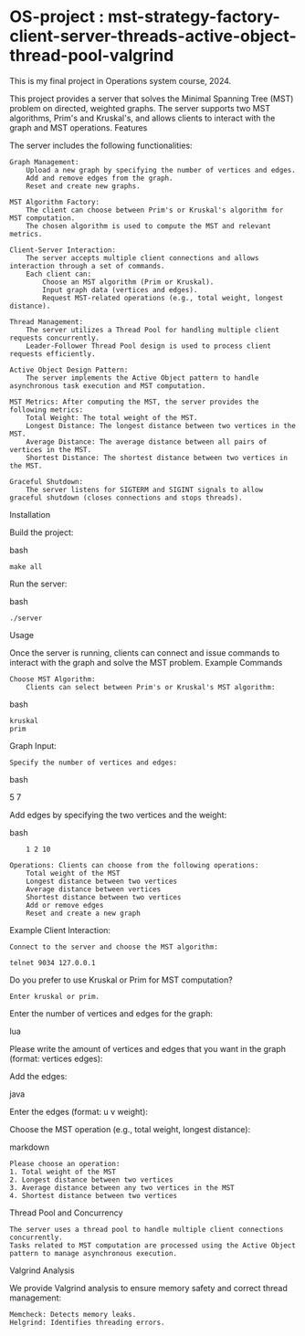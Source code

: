 # OS-project : mst-strategy-factory-client-server-threads-active-object-thread-pool-valgrind
This is my final project in Operations system course, 2024. 

This project provides a server that solves the Minimal Spanning Tree (MST) problem on directed, weighted graphs. The server supports two MST algorithms, Prim's and Kruskal's, and allows clients to interact with the graph and MST operations.
Features

The server includes the following functionalities:

    Graph Management:
        Upload a new graph by specifying the number of vertices and edges.
        Add and remove edges from the graph.
        Reset and create new graphs.

    MST Algorithm Factory:
        The client can choose between Prim's or Kruskal's algorithm for MST computation.
        The chosen algorithm is used to compute the MST and relevant metrics.

    Client-Server Interaction:
        The server accepts multiple client connections and allows interaction through a set of commands.
        Each client can:
            Choose an MST algorithm (Prim or Kruskal).
            Input graph data (vertices and edges).
            Request MST-related operations (e.g., total weight, longest distance).

    Thread Management:
        The server utilizes a Thread Pool for handling multiple client requests concurrently.
        Leader-Follower Thread Pool design is used to process client requests efficiently.

    Active Object Design Pattern:
        The server implements the Active Object pattern to handle asynchronous task execution and MST computation.

    MST Metrics: After computing the MST, the server provides the following metrics:
        Total Weight: The total weight of the MST.
        Longest Distance: The longest distance between two vertices in the MST.
        Average Distance: The average distance between all pairs of vertices in the MST.
        Shortest Distance: The shortest distance between two vertices in the MST.

    Graceful Shutdown:
        The server listens for SIGTERM and SIGINT signals to allow graceful shutdown (closes connections and stops threads).

Installation

Build the project:

bash

    make all

Run the server:

bash

    ./server

Usage

Once the server is running, clients can connect and issue commands to interact with the graph and solve the MST problem.
Example Commands

    Choose MST Algorithm:
        Clients can select between Prim's or Kruskal's MST algorithm:

bash

    kruskal
    prim

Graph Input:

    Specify the number of vertices and edges:

bash

5 7

Add edges by specifying the two vertices and the weight:

bash

        1 2 10

    Operations: Clients can choose from the following operations:
        Total weight of the MST
        Longest distance between two vertices
        Average distance between vertices
        Shortest distance between two vertices
        Add or remove edges
        Reset and create a new graph

Example Client Interaction:

    Connect to the server and choose the MST algorithm:

    telnet 9034 127.0.0.1

Do you prefer to use Kruskal or Prim for MST computation?

    Enter kruskal or prim.

Enter the number of vertices and edges for the graph:

lua

Please write the amount of vertices and edges that you want in the graph (format: vertices edges):

Add the edges:

java

Enter the edges (format: u v weight):

Choose the MST operation (e.g., total weight, longest distance):

markdown

    Please choose an operation:
    1. Total weight of the MST
    2. Longest distance between two vertices
    3. Average distance between any two vertices in the MST
    4. Shortest distance between two vertices

Thread Pool and Concurrency

    The server uses a thread pool to handle multiple client connections concurrently.
    Tasks related to MST computation are processed using the Active Object pattern to manage asynchronous execution.

Valgrind Analysis

We provide Valgrind analysis to ensure memory safety and correct thread management:

    Memcheck: Detects memory leaks.
    Helgrind: Identifies threading errors.
